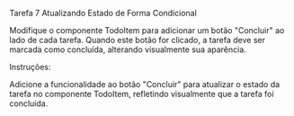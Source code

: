 Tarefa 7 Atualizando Estado de Forma Condicional

Modifique o componente TodoItem para adicionar um botão "Concluir" ao lado de cada tarefa. Quando este botão for clicado, a tarefa deve ser marcada como concluída, alterando visualmente sua aparência.

Instruções:

Adicione a funcionalidade ao botão "Concluir" para atualizar o estado da tarefa no componente TodoItem, refletindo visualmente que a tarefa foi concluída.
